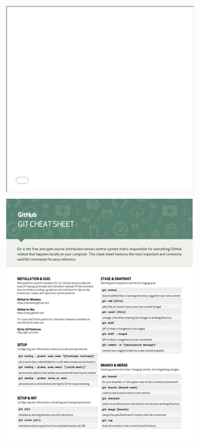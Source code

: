 <iframe src="git-cheat-sheet-education.pdf" width="100%" height="500px">
</iframe>

<img src=git-cheat-sheet-education.png width='' height='' > </img>
